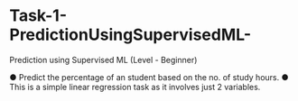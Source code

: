# Task-1-PredictionUsingSupervisedML-
Prediction using Supervised ML  (Level - Beginner)

● Predict the percentage of an student based on the no. of study hours.
● This is a simple linear regression task as it involves just 2 variables.
